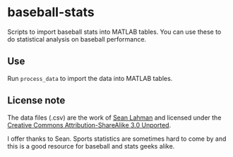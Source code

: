 # baseball-stats
Scripts to import baseball stats into MATLAB tables. You can use these to do statistical analysis on baseball performance.

## Use
Run ```process_data``` to import the data into MATLAB tables. 

## License note
The data files (.csv) are the work of [Sean Lahman](http://www.seanlahman.com/baseball-archive/statistics/) and licensed under the [Creative Commons Attribution-ShareAlike 3.0 Unported](http://creativecommons.org/licenses/by-sa/3.0/). 

I offer thanks to Sean. Sports statistics are sometimes hard to come by and this is a good resource for baseball and stats geeks alike.

